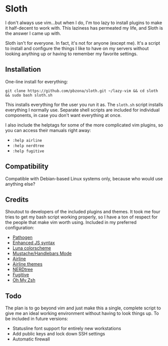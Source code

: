 # Sloth

I don't always use vim...but when I do, I'm too lazy to install plugins to make
it half-decent to work with. This laziness has permeated my life, and Sloth is
the answer I came up with.

Sloth isn't for everyone. In fact, it's not for anyone (except me). It's a script to
install and configure the things I like to have on my servers without looking
anything up or having to remember my favorite settings.
 
## Installation

One-line install for everything:

`git clone https://github.com/pbzona/sloth.git ~/lazy-vim && cd sloth && sudo
bash sloth.sh`

This installs everything for the user you run it as. The `sloth.sh` script
installs everything I normally use. Separate shell scripts are included for
individual components, in case you don't want everything at once.

I also include the helptags for some of the more complicated vim plugins, so you can
access their manuals right away:

- `:help airline`
- `:help nerdtree`
- `:help fugitive`

## Compatibility

Compatible with Debian-based Linux systems only, because who would
use anything else?

## Credits  

Shoutout to developers of the included plugins and themes. It took me four
tries to get my bash script working properly, so I have a ton of respect for
the people that make vim worth using. Included in my preferred configuration:

- [Pathogen](https://github.com/tpope/vim-pathogen)
- [Enhanced JS syntax](https://github.com/pangloss/vim-javascript)
- [Luna colorscheme](https://github.com/notpratheek/vim-luna)
- [Mustache/Handlebars Mode](https://github.com/mustache/vim-mustache-handlebars)
- [Airline](https://github.com/vim-airline/vim-airline)
- [Airline themes](https://github.com/vim-airline/vim-airline-themes)
- [NERDtree](https://github.com/scrooloose/nerdtree)
- [Fugitive](https://github.com/tpope/vim-fugitive)
- [Oh My Zsh](https://github.com/robbyrussell/oh-my-zsh)

## Todo

The plan is to go beyond vim and just make this a single, complete script to give me an
ideal working environment without having to look things up. To be included in
future versions:

- Statusline font support for entirely new workstations
- Add public keys and lock down SSH settings
- Automatic firewall
